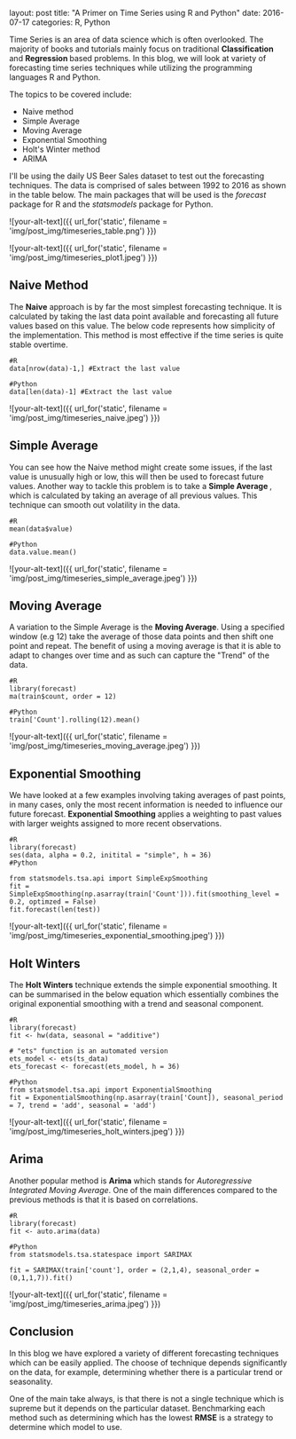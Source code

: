 layout: post
title:  "A Primer on Time Series using R and Python"
date:  2016-07-17
categories: R, Python

Time Series is an area of data science which is often overlooked. The majority of books and tutorials mainly focus on traditional <b> Classification </b> and <b> Regression </b> based problems. In this blog, we will look at variety of forecasting time series techniques while utilizing the programming languages R and Python.

The topics to be covered include:

* Naive method
* Simple Average
* Moving Average
* Exponential Smoothing
* Holt's Winter method
* ARIMA

I'll be using the daily US Beer Sales dataset to test out the forecasting techniques. The data is comprised of sales between 1992 to 2016 as shown in the table below. The main packages that will be used is the <i>forecast</i> package for R and the <i>statsmodels</i> package for Python.

![your-alt-text]({{ url_for('static', filename = 'img/post_img/timeseries_table.png') }})

![your-alt-text]({{ url_for('static', filename = 'img/post_img/timeseries_plot1.jpeg') }})


## Naive Method

The <b>Naive</b> approach is by far the most simplest forecasting technique. It is calculated by taking the last data point available and forecasting all future values based on this value. The below code represents how simplicity of the implementation. This method is most effective if the time series is quite stable overtime.


    #R
    data[nrow(data)-1,] #Extract the last value
    
    #Python
    data[len(data)-1] #Extract the last value

![your-alt-text]({{ url_for('static', filename = 'img/post_img/timeseries_naive.jpeg') }})


## Simple Average

You can see how the Naive method might create some issues, if the last value is unusually high or low, this will then be used to forecast future values. Another way to tackle this problem is to take a <b>Simple Average </b>, which is calculated by taking an average of all previous values. This technique can smooth out volatility in the data.

    #R
    mean(data$value)
    
    #Python
    data.value.mean()

![your-alt-text]({{ url_for('static', filename = 'img/post_img/timeseries_simple_average.jpeg') }})


## Moving Average

A variation to the Simple Average is the <b>Moving Average</b>. Using a specified window (e.g 12) take the average of those data points and then shift one point and repeat. The benefit of using a moving average is that it is able to adapt to changes over time and as such can capture the "Trend" of the data.

    #R
    library(forecast)
    ma(train$count, order = 12)
    
    #Python
    train['Count'].rolling(12).mean()

![your-alt-text]({{ url_for('static', filename = 'img/post_img/timeseries_moving_average.jpeg') }})

## Exponential Smoothing

We have looked at a few examples involving taking averages of past points, in many cases, only the most recent information is needed to influence our future forecast. <b>Exponential Smoothing</b> applies a weighting to past values with larger weights assigned to more recent observations.

    #R
    library(forecast)
    ses(data, alpha = 0.2, initital = "simple", h = 36)
    #Python
    
    from statsmodels.tsa.api import SimpleExpSmoothing
    fit = SimpleExpSmoothing(np.asarray(train['Count'])).fit(smoothing_level = 0.2, optimzed = False)
    fit.forecast(len(test))


![your-alt-text]({{ url_for('static', filename = 'img/post_img/timeseries_exponential_smoothing.jpeg') }})


## Holt Winters

The <b>Holt Winters</b> technique extends the simple exponential smoothing. It can be summarised in the below equation which essentially combines the original exponential smoothing with a trend and seasonal component.

    #R
    library(forecast)
    fit <- hw(data, seasonal = "additive")
    
    # "ets" function is an automated version
    ets_model <- ets(ts_data)
    ets_forecast <- forecast(ets_model, h = 36)
    
    #Python
    from statsmodel.tsa.api import ExponentialSmoothing
    fit = ExponentialSmoothing(np.asarray(train['Count]), seasonal_period = 7, trend = 'add', seasonal = 'add')


![your-alt-text]({{ url_for('static', filename = 'img/post_img/timeseries_holt_winters.jpeg') }})


## Arima

Another popular method is <b>Arima</b> which stands for <i> Autoregressive Integrated Moving Average</i>. One of the main differences compared to the previous methods is that it is based on correlations.

    #R
    library(forecast)
    fit <- auto.arima(data)
    
    #Python
    from statsmodels.tsa.statespace import SARIMAX
    
    fit = SARIMAX(train['count'], order = (2,1,4), seasonal_order = (0,1,1,7)).fit()


![your-alt-text]({{ url_for('static', filename = 'img/post_img/timeseries_arima.jpeg') }})

## Conclusion

In this blog we have explored a variety of different forecasting techniques which can be easily applied. The choose of technique depends significantly on the data, for example, determining whether there is a particular trend or seasonality. 

One of the main take always, is that there is not a single technique which is supreme but it depends on the particular dataset. Benchmarking each method such as determining which has the lowest <b>RMSE</b> is a strategy to determine which model to use.  







